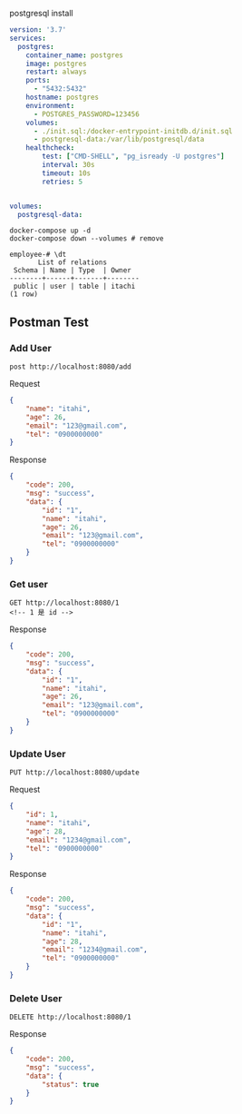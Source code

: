 postgresql install

```yml
version: '3.7'
services:
  postgres:
    container_name: postgres
    image: postgres
    restart: always
    ports:
      - "5432:5432"
    hostname: postgres
    environment:
      - POSTGRES_PASSWORD=123456
    volumes:
      - ./init.sql:/docker-entrypoint-initdb.d/init.sql
      - postgresql-data:/var/lib/postgresql/data
    healthcheck:
        test: ["CMD-SHELL", "pg_isready -U postgres"]
        interval: 30s
        timeout: 10s
        retries: 5


volumes:
  postgresql-data:
```

```bash=
docker-compose up -d
docker-compose down --volumes # remove
```

```bash=
employee-# \dt
       List of relations
 Schema | Name | Type  | Owner
--------+------+-------+--------
 public | user | table | itachi
(1 row)

```

## Postman Test

### Add User
```
post http://localhost:8080/add
```

Request
```json
{
    "name": "itahi",
    "age": 26,
    "email": "123@gmail.com",
    "tel": "0900000000"
}
```

Response

```json
{
    "code": 200,
    "msg": "success",
    "data": {
        "id": "1",
        "name": "itahi",
        "age": 26,
        "email": "123@gmail.com",
        "tel": "0900000000"
    }
}
```

### Get user

```
GET http://localhost:8080/1
<!-- 1 是 id -->
```

Response

```json
{
    "code": 200,
    "msg": "success",
    "data": {
        "id": "1",
        "name": "itahi",
        "age": 26,
        "email": "123@gmail.com",
        "tel": "0900000000"
    }
}
```

### Update User

```
PUT http://localhost:8080/update
```

Request

```json
{
    "id": 1,
    "name": "itahi",
    "age": 28,
    "email": "1234@gmail.com",
    "tel": "0900000000"
}
```

Response

```json
{
    "code": 200,
    "msg": "success",
    "data": {
        "id": "1",
        "name": "itahi",
        "age": 28,
        "email": "1234@gmail.com",
        "tel": "0900000000"
    }
}
```

### Delete User

```
DELETE http://localhost:8080/1
```

Response
```json
{
    "code": 200,
    "msg": "success",
    "data": {
        "status": true
    }
}
```